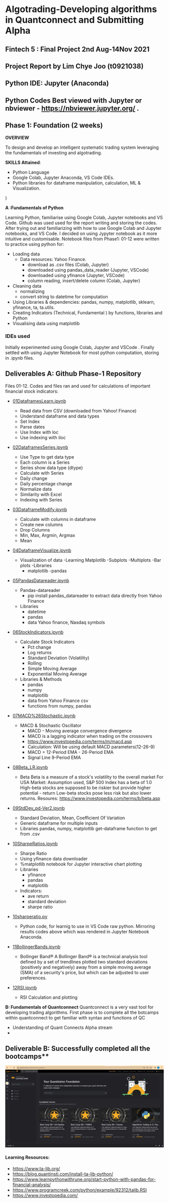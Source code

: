 # Algotrading-Developing algorithms in Quantconnect and Submitting Alpha
## Fintech 5 : Final Project 2nd Aug-14Nov 2021
## Project Report by Lim Chye Joo (t0921038)

## Python IDE: Jupyter (Anaconda)
## Python Codes Best viewed with Jupyter or nbviewer - https://nbviewer.jupyter.org/ .

## Phase 1: Foundation (2 weeks)

**OVERVIEW**

To design and develop an intelligent systematic trading system leveraging the fundamentals of
investing and algotrading.

**SKILLS Attained**: 
  - Python Language
  - Google Colab, Jupyter Anaconda, VS Code IDEs. 
  - Python libraries for dataframe manipulation, calculation, ML & Visualization.

)

**A :Fundamentals of Python**

Learning Python, familiarise using Google Colab, Jupyter notebooks and VS Code.
Github was used used for the report writing and storing the codes.
After trying out and familiarizing with how to use Google Colab and Jupyter notebooks, and VS Code. I decided on using Jypyter notebook as it more intuitive and customisable.
Notebook files from Phase1: 01-12 were written to practice using python for:

- Loading data
  - Data resources: Yahoo Finance. 
    - download as .csv files (Colab, Jupyter)
    - downloaded using pandas_data_reader (Jupyter, VSCode)
    - downloaded using yfinance (Jupyter, VSCode)
    - column reading, insert/delete column (Colab, Jupyter)
- Cleaning data
  - normalizing
  - convert string to datetime for computation
- Using Libraries & dependencies: pandas, numpy, matplotlib, sklearn, yfinance, ta, ta.utils.
- Creating Indicators (Technical, Fundamental ) by functions, libraries and Python
- Visualising data using matplotlib

### IDEs used
Initially experimented using Google Colab, Jupyter and VSCode . 
Finally settled with using Jupyter Notebook for most python computation, storing in .ipynb files. 



## Deliverables A: Github Phase-1 Repository

Files 01-12. Codes and files ran and used for calculations of important financial stock indicators:

- [01DataframesLearn.ipynb](https://github.com/sgusproject/Phase-1/blob/main/01DataframesLearn.ipynb)
  - Read data from CSV (downloaded from Yahoo! Finance)
  - Understand dataframe and data types
  - Set Index
  - Parse dates
  - Use Index with loc
  - Use indexing with iloc

- [02DataframesSeries.ipynb](https://github.com/sgusproject/Phase-1/blob/main/02DataframesSeries.ipynb)
  - Use Type to get data type
  - Each column is a Series
  - Series show data type (dtype)
  - Calculate with Series
  - Daily change
  - Daily percentage change
  - Normalize data
  - Similarity with Excel
  - Indexing with Series

- [03DataframeModify.ipynb](https://github.com/sgusproject/Phase-1/blob/main/03DataframeModify.ipynb)
  - Calculate with columns in dataframe
  - Create new columns
  - Drop Columns
  - Min, Max, Argmin, Argmax
  - Mean

- [04DataframeVisualize.ipynb](https://github.com/sgusproject/Phase-1/blob/main/04DataframeVisualize.ipynb)
  - Visualization of data
    -Learning Matplotlib
      -Subplots
      -Multiplots
      -Bar plots
  -Libraries
    - matplotlib
     -pandas

- [05PandasDatareader.ipynb](https://github.com/sgusproject/Phase-1/blob/main/05PandasDatareader.ipynb)
  - Pandas-datareader
    - pip install pandas_datareader to extract data directly from Yahoo Finance
  - Libraries
    - datetime
    - pandas
    - data Yahoo finance, Nasdaq symbols

- [06StockIndicators.ipynb](https://github.com/sgusproject/Phase-1/blob/main/06StockIndicators.ipynb)
  - Calculate Stock Indicators
    - Pct change
    - Log returns
    - Standard Deviation (Volatility)
    - Rolling
    - Simple Moving Average
    - Exponential Moving Average
  - Libraries & Methods
    - pandas
    - numpy
    - matplotlib
    - data from Yahoo Finance csv
    - functions from numpy, pandas

- [07MACD%26Stochastic.ipynb](https://github.com/sgusproject/Phase-1/blob/main/07MACD%26Stochastic.ipynb)
  - MACD & Stochastic Oscillator
    - MACD - Moving average convergence divergence
    - MACD is a lagging indicator when trading on the crossovers
    - https://www.investopedia.com/terms/m/macd.asp
    - Calculation: Will be using default MACD parameters(12-26-9)
    - MACD = 12-Period EMA - 26-Period EMA
    - Signal Line 9-Period EMA

- [08Beta_LR.ipynb](https://github.com/sgusproject/Phase-1/blob/main/08Beta_LR.ipynb)
  - Beta
    Beta is a measure of a stock's volatility to the overall market
    For USA Market: Assumption used, S&P 500 Index has a beta of 1.0
    High-beta stocks are supposed to be riskier but provide higher potential - return
    Low-beta stocks pose less risk but also lower returns.
    Resoures: https://www.investopedia.com/terms/b/beta.asp 

- [09StdDev_pd-Ver2.ipynb](https://github.com/sgusproject/Phase-1/blob/main/09StdDev_pd-Ver2.ipynb)
  - Standard Deviation, Mean, Coefficient Of Variation
  - Generic dataframe for multiple inputs
  - Libraries
    pandas, numpy, matplotlib
    get-dataframe function to get from .csv

- [10SharpeRatios.ipynb](https://github.com/sgusproject/Phase-1/blob/main/10SharpeRatios.ipynb)
  - Sharpe Ratio
  - Using yfinance data downloader
  - %matplotlib notebook for Jupyter interactive chart plotting
  - Libraries
    - yfinance
    - pandas
    - matplotlib
  - Indicators:
    - ave return
    - standard deviation
    - sharpe ratio

- [10sharperatio.py](https://github.com/sgusproject/Phase-1/blob/main/10sharperatio.py)
  - Python code, for learnig to use in VS Code raw python.
    Mirroring results codes above which was rendered in Jupyter Notebook Anaconda.

- [11BollingerBands.ipynb](https://github.com/sgusproject/Phase-1/blob/main/11BollingerBands.ipynb)
  - Bollinger Band®
    A Bollinger Band® is a technical analysis tool defined by a set of trendlines plotted two standard deviations (positively and negatively) away from a simple moving average (SMA) of a security's price, but which can be adjusted to user preferences.

- [12RSI.ipynb](https://github.com/sgusproject/Phase-1/blob/main/12RSI.ipynb)
  - RSI Calculation and plotting


**B: Fundamentals of Quantconnect**
Quantconnect is a very vast tool for developing trading algorithms. First phase is to complete all
the botcamps within quantconnect to get familiar with syntax and functions of QC
- Understanding of Quant Connects Alpha stream
- 
## Deliverable B: Successfully completed all the bootcamps**

![QC Bootcamps Completed](https://github.com/sgusproject/Phase-1/blob/gh-pages/QCBootcamps_Completed.JPG?raw=true)


#### Learning Resources:

- https://www.ta-lib.org/
- https://blog.quantinsti.com/install-ta-lib-python/
- https://www.learnpythonwithrune.org/start-python-with-pandas-for-financial-analysis/
- https://www.programcreek.com/python/example/92312/talib.RSI
- https://www.investopedia.com/

